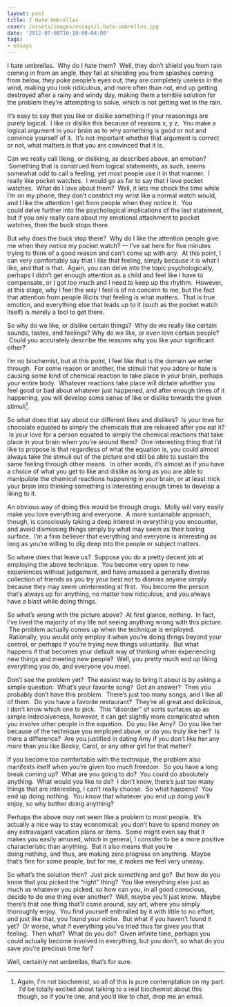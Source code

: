 ```yaml
---
layout: post
title: I Hate Umbrellas
cover: /assets/images/essays/i-hate-umbrellas.jpg
date: '2012-07-08T16:10:00-04:00'
tags:
- essays
---
```


I hate umbrellas.  Why do I hate them?  Well, they don’t shield you from rain coming in from an angle, they fail at shielding you from splashes coming from below, they poke people’s eyes out, they are completely useless in the wind, making you look ridiculous, and more often than not, end up getting destroyed after a rainy and windy day, making them a terrible solution for the problem they’re attempting to solve, which is not getting wet in the rain.

It’s easy to say that you like or dislike something if your reasonings are purely logical.  I like or dislike this because of reasons x, y z.  You make a logical argument in your brain as to why something is good or not and convince yourself of it.  It’s not important whether that argument is correct or not, what matters is that you are convinced that it is.

Can we really call liking, or disliking, as described above, an emotion?  Something that is construed from logical statements, as such, seems somewhat odd to call a feeling, yet most people use it in that manner.  I really like pocket watches.  I would go as far to say that I love pocket watches.  What do I love about them?  Well, it lets me check the time while I’m on my phone, they don’t constrict my wrist like a normal watch would, and I like the attention I get from people when they notice it.  You could delve further into the psychological implications of the last statement, but if you only really care about my emotional attachment to pocket watches, then the buck stops there.  

But why does the buck stop there?  Why do I like the attention people give me when they notice my pocket watch?  — I’ve sat here for five minutes trying to think of a good reason and can’t come up with any.  At this point, I can very comfortably say that I like that feeling, simply because it is what I like, and that is that.  Again, you can delve into the topic psychologically, perhaps I didn’t get enough attention as a child and feel like I have to compensate, or I got too much and I need to keep up the rhythm.  However, at this stage, why I feel the way I feel is of no concern to me, but the fact that attention from people illicits that feeling is what matters.  That is true emotion, and everything else that leads up to it (such as the pocket watch itself) is merely a tool to get there.

So why do we like, or dislike certain things?  Why do we really like certain sounds, tastes, and feelings? Why do we like, or even love certain people?  Could you accurately describe the reasons why you like your significant other?

I’m no biochemist, but at this point, I feel like that is the domain we enter through.  For some reason or another, the stimuli that you adore or hate is causing some kind of chemical reaction to take place in your brain, perhaps your entire body.  Whatever reactions take place will dictate whether you feel good or bad about whatever just happened, and after enough times of it happening, you will develop some sense of like or dislike towards the given stimuli[<sup>1</sup>](#footnotes).

So what does that say about our different likes and dislikes?  Is your love for chocolate equated to simply the chemicals that are released after you eat it?  Is your love for a person equated to simply the chemical reactions that take place in your brain when you’re around them?  One interesting thing that I’d like to propose is that regardless of what the equation is, you could almost always take the stimuli out of the picture and still be able to sustain the same feeling through other means.  In other words, it’s almost as if you have a choice of what you get to like and dislike as long as you are able to manipulate the chemical reactions happening in your brain, or at least trick your brain into thinking something is interesting enough times to develop a liking to it.

An obvious way of doing this would be through drugs.  Molly will very easily make you love everything and everyone.  A more sustainable approach, though, is consciously taking a deep interest in everything you encounter, and avoid dismissing things simply by what may seem as their boring surface.  I’m a firm believer that everything and everyone is interesting as long as you’re willing to dig deep into the people or subject matters.

So where does that leave us?  Suppose you do a pretty decent job at employing the above technique.  You become very open to new experiences without judgement, and have amassed a generally diverse collection of friends as you try your best not to dismiss anyone simply because they may seem uninteresting at first.  You become the person that’s always up for anything, no matter how ridiculous, and you always have a blast while doing things.

So what’s wrong with the picture above?  At first glance, nothing.  In fact, I’ve lived the majority of my life not seeing anything wrong with this picture.  The problem actually comes up when the technique is employed.  Rationally, you would only employ it when you’re doing things beyond your control, or perhaps if you’re trying new things voluntarily.  But what happens if that becomes your default way of thinking when experiencing new things and meeting new people?  Well, you pretty much end up liking everything you do, and everyone you meet.

Don’t see the problem yet?  The easiest way to bring it about is by asking a simple question:  What’s your favorite song?  Got an answer?  Then you probably don’t have this problem.  There’s just too many songs, and I like all of them.  Do you have a favorite restaurant?  They’re all great and delicious, I don’t know which one to pick.  This “disorder” of sorts surfaces up as simple indecisiveness, however, it can get slightly more complicated when you involve other people in the equation.  Do you like Amy?  Do you like her because of the technique you employed above, or do you truly like her?  Is there a difference?  Are you justified in dating Amy if you don’t like her any more than you like Becky, Carol, or any other girl for that matter?

If you become too comfortable with the technique, the problem also manifests itself when you’re given too much freedom.  So you have a long break coming up?  What are you going to do?  You could do absolutely anything.  What would you like to do?  I don’t know, there’s just too many things that are interesting, I can’t really choose.  So what happens?  You end up doing nothing.  You know that whatever you end up doing you’ll enjoy, so why bother doing anything?  

Perhaps the above may not seem like a problem to most people.  It’s actually a nice way to stay economical; you don’t have to spend money on any extravagant vacation plans or items.  Some might even say that it makes you easily amused, which in general, I consider to be a more positive characteristic than anything.  But it also means that you’re doing nothing, and thus, are making zero progress on anything.  Maybe that’s fine for some people, but for me, it makes me feel very uneasy.  

So what’s the solution then?  Just pick something and go?  But how do you know that you picked the “right” thing?  You like everything else just as much as whatever you picked, so how can you, in all good conscious, decide to do one thing over another?  Well, maybe you’ll just know.  Maybe there’s that one thing that’ll come around, say art, where you simply thoroughly enjoy.  You find yourself enthralled by it with little to no effort, and just like that, you found your niche.  But what if you haven’t found it yet?  Or worse, what if everything you’ve tried thus far gives you that feeling.  Then what?  What do you do?  Given infinite time, perhaps you could actually become involved in everything, but you don’t, so what do you save you’re precious time for?

Well, certainly not umbrellas, that’s for sure.

---

<a name="footnotes"></a>
<ol>
<li>Again, I’m not biochemist, so all of this is pure contemplation on my part.  I’d be totally excited about talking to a real biochemist about this though, so if you’re one, and you’d like to chat, drop me an email.</li>
</ol>
